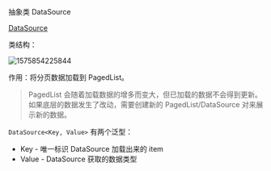 



抽象类 DataSource

[DataSource](https://developer.android.com/reference/androidx/paging/DataSource)

类结构：

![1575854225844](http://tvax2.sinaimg.cn/large/6d32baf5gy1g9q7tht4v4j20ol06ywf7.jpg)

作用：将分页数据加载到 PagedList。

>  PagedList 会随着加载数据的增多而变大，但已加载的数据不会得到更新。如果底层的数据发生了改动，需要创建新的 PagedList/DataSource 对来展示新的数据。

`DataSource<Key, Value>` 有两个泛型：

* Key - 唯一标识 DataSource 加载出来的 item
* Value - DataSource 获取的数据类型